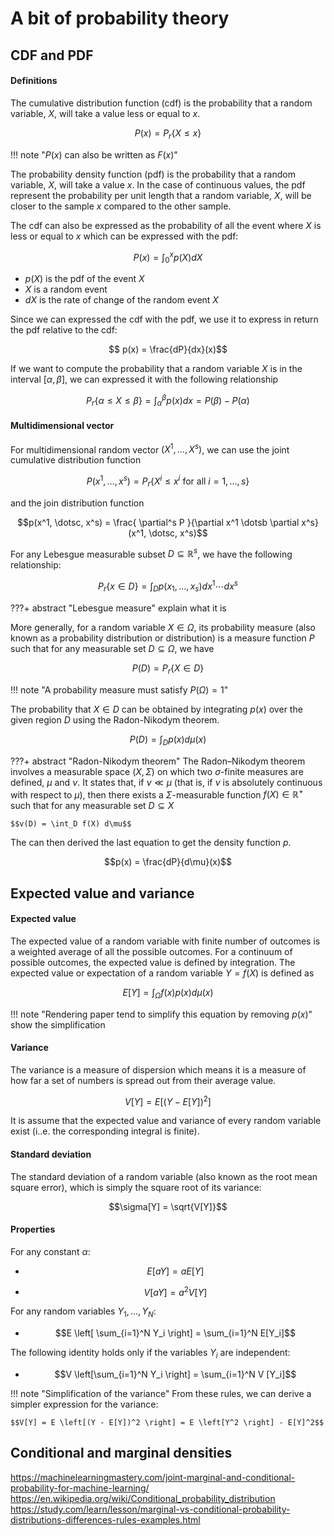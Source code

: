 # A bit of probability theory

## CDF and PDF

#### Definitions

The cumulative distribution function (cdf) is the probability that a random variable, $X$, will take a value less or equal to $x$.

$$P(x) = P_r \{ X \le x \}$$

!!! note "$P(x)$ can also be written as $F(x)$"

The probability density function (pdf) is the probability that a random variable, $X$, will take a value $x$. In the case of continuous values, the pdf represent the probability per unit length that a random variable, $X$, will be closer to the sample $x$ compared to the other sample.

The cdf can also be expressed as the probability of all the event where $X$ is less or equal to $x$ which can be expressed with the pdf:

$$P(x) = \int_0^x p(X)dX$$

- $p(X)$ is the pdf of the event $X$
- $X$ is a random event
- $dX$ is the rate of change of the random event $X$

Since we can expressed the cdf with the pdf, we use it to express in return the pdf relative to the cdf:

$$ p(x) = \frac{dP}{dx}(x)$$

If we want to compute the probability that a random variable $X$ is in the interval $[\alpha, \beta]$, we can expressed it with the following relationship

$$P_r \{\alpha \le X \le \beta \} = \int_\alpha^\beta p(x)dx = P(\beta) - P(\alpha)$$

#### Multidimensional vector

For multidimensional random vector $(X^1, \dotsc, X^s)$, we can use the joint cumulative distribution function

$$P(x^1, \dotsc, x^s) = P_r \{ X^i \le x^i \text{ for all } i = 1, \dotsc, s \}$$

and the join distribution function

$$p(x^1, \dotsc, x^s) = \frac{ \partial^s P }{\partial x^1 \dotsb \partial x^s}(x^1, \dotsc, x^s)$$

For any Lebesgue measurable subset $D\subseteq\mathbb{R}^s$, we have the following relationship:

$$P_r \{ x \in D \} = \int_D p(x_1, \dotsc, x_s) dx^1 \dotsb dx^s$$

???+ abstract "Lebesgue measure"
    explain what it is

More generally, for a random variable $X \in \Omega$, its probability measure (also known as a probability distribution or distribution) is a measure function $P$ such that for any measurable set $D\subseteq\Omega$, we have

$$P(D) = P_r \{ X \in D \}$$

!!! note "A probability measure must satisfy $P(\Omega) = 1$"

The probability that $X \in D$ can be obtained by integrating $p(x)$ over the given region $D$ using the Radon-Nikodym theorem.

$$P(D) = \int_D p(x) d\mu(x)$$

???+ abstract "Radon-Nikodym theorem"
    The Radon–Nikodym theorem involves a measurable space $(X, \Sigma)$ on which two $\sigma$-finite measures are defined, $\mu$ and $\nu$. It states that, if $\nu \ll \mu$ (that is, if $\nu$ is absolutely continuous with respect to $\mu$), then there exists a $\Sigma$-measurable function $f(X) \in \mathbb{R}^+$ such that for any measurable set $D \subseteq X$
    
    $$v(D) = \int_D f(X) d\mu$$

The can then derived the last equation to get the density function $p$.

$$p(x) = \frac{dP}{d\mu}(x)$$


## Expected value and variance

#### Expected value
The expected value of a random variable with finite number of outcomes is a weighted average of all the possible outcomes. For a continuum of possible outcomes, the expected value is defined by integration.
The expected value or expectation of a random variable $Y = f(X)$ is defined as

$$E[Y] = \int_\Omega f(x)p(x)d\mu(x)$$

!!! note "Rendering paper tend to simplify this equation by removing $p(x)$"
    show the simplification

#### Variance
The variance is a measure of dispersion which means it is a measure of how far a set of numbers is spread out from their average value.

$$V[Y] = E \left[(Y - E[Y])^2 \right]$$

It is assume that the expected value and variance of every random variable exist (i..e. the corresponding integral is finite).

#### Standard deviation
The standard deviation of a random variable (also known as the root mean square error), which is simply the square root of its variance:

$$\sigma[Y] = \sqrt{V[Y]}$$

#### Properties

For any constant $\alpha$:

- $$E[aY] = aE[Y]$$

- $$V[aY] = a^2 V[Y]$$

For any random variables $Y_1, \dotsc , Y_N$:

- $$E \left[ \sum_{i=1}^N Y_i \right] = \sum_{i=1}^N E[Y_i]$$

The following identity holds only if the variables $Y_i$ are independent:

- $$V \left[\sum_{i=1}^N Y_i \right] = \sum_{i=1}^N V [Y_i]$$

!!! note "Simplification of the variance"
    From these rules, we can derive a simpler expression for the variance:
    
    $$V[Y] = E \left[(Y - E[Y])^2 \right] = E \left[Y^2 \right] - E[Y]^2$$

## Conditional and marginal densities

https://machinelearningmastery.com/joint-marginal-and-conditional-probability-for-machine-learning/
https://en.wikipedia.org/wiki/Conditional_probability_distribution
https://study.com/learn/lesson/marginal-vs-conditional-probability-distributions-differences-rules-examples.html
